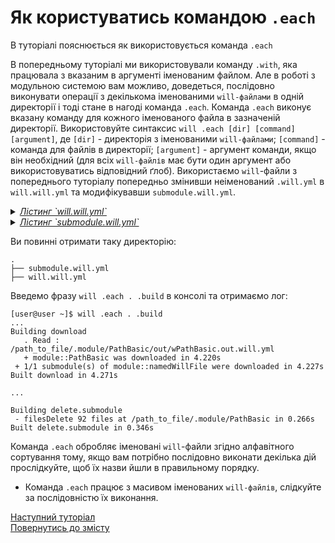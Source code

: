 

# Як користуватись командою `.each`

В туторіалі пояснюється як використовується команда `.each`

В попередньому туторіалі ми використовували команду `.with`, яка працювала з вказаним в аргументі іменованим файлом. Але в роботі з модульною системою вам можливо, доведеться, послідовно виконувати операції з декількома іменованими `will-файлами` в одній директорії і тоді стане в нагоді команда `.each`. Команда `.each` виконує вказану команду для кожного іменованого файла в зазначеній директорії. Використовуйте синтаксис `will .each [dir] [command] [argument]`, де `[dir]` - директорія з іменованими `will-файлами`; `[command]` - команда для файлів в директорії; `[argument]` - аргумент команди, якщо він необхідний (для всіх `will-файлів` має бути один аргумент або використовуватись відповідний ґлоб).
Використаємо `will`-файли з попереднього туторіалу попередньо змінивши неіменований `.will.yml` в `will.will.yml` та модифікувавши `submodule.will.yml`.

<details>
    <summary><u><em>Лістинг `will.will.yml`</em></u></summary>

```yaml

about :

  name : deleteSubmodule
  description : "To test .each command"

path :

  fileToDelete :
      path : './.module/PathBasic'

step  :

  delete.submodule :
      inherit : predefined.delete
      filePath : path::fileToDelete*


build :

  delete.submodule :
      criterion :
          default : 1
      steps :
          - delete.*

```

</details>

<details>
    <summary><u><em>Лістинг `submodule.will.yml`</em></u></summary>

```yaml
about :

    name : namedWillFile
    description : "To test .each command"
    version : 0.0.1

submodule :

    PathBasic : git+https:///github.com/Wandalen/wPathBasic.git/out/wPathBasic#master

build :

    download :        
      steps :
        - submodules.download
      criterion :
        default : 1

```

</details>

Ви повинні отримати таку директорію:

```
.
├── submodule.will.yml
├── will.will.yml

```

Введемо фразу `will .each . .build` в консолі та отримаємо лог:

```
[user@user ~]$ will .each . .build
...
Building download
   . Read : /path_to_file/.module/PathBasic/out/wPathBasic.out.will.yml
   + module::PathBasic was downloaded in 4.220s
 + 1/1 submodule(s) of module::namedWillFile were downloaded in 4.227s
Built download in 4.271s

...

Building delete.submodule
 - filesDelete 92 files at /path_to_file/.module/PathBasic in 0.266s
Built delete.submodule in 0.346s

```

Команда `.each` обробляє іменовані `will`-файли згідно алфавітного сортування тому, якщо вам потрібно послідовно виконати декілька дій прослідкуйте, щоб їх назви йшли в правильному порядку.

- Команда `.each` працює з масивом іменованих `will-файлів`, слідкуйте за послідовністю їх виконання.

[Наступний туторіал]()  
[Повернутись до змісту](../README.md#tutorials)
